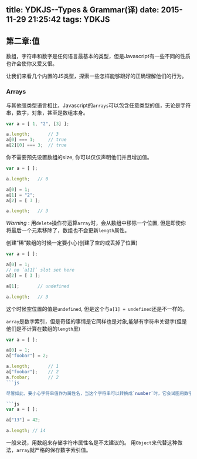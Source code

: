 title: YDKJS--Types & Grammar(译)
date: 2015-11-29 21:25:42
tags: YDKJS
---

## 第二章:值

数组，字符串和数字是任何语言最基本的类型，但是Javascript有一些不同的性质也许会使你又爱又恨。

让我们来看几个内置的JS类型，探索一些怎样能够跟好的正确理解他们的行为。


### Arrays

与其他强类型语言相比，Javascript的`arrays`可以包含任意类型的值，无论是字符串，数字，对象，甚至是数组本身。

```js
var a = [ 1, "2", [3] ];

a.length;       // 3
a[0] === 1;     // true
a[2][0] === 3;  // true
```

你不需要预先设置数组的size, 你可以仅仅声明他们并且增加值。

```js
var a = [ ];

a.length;   // 0

a[0] = 1;
a[1] = "2";
a[2] = [ 3 ];

a.length;   // 3
```

*Warning* : 用`delete`操作符运算`array`时，会从数组中移除一个位置, 但是即使你将最后一个元素移除了，数组也不会更新`length`属性。

创建“稀”数组的时候一定要小心(创建了空的或丢掉了位置)

```js
var a = [ ];

a[0] = 1;
// no `a[1]` slot set here
a[2] = [ 3 ];

a[1];       // undefined

a.length;   // 3
```

这个时候空位置的值是`undefined`, 但是这个与`a[1] = undefined`还是不一样的。

`array`是数字索引，但是奇怪的事情是它同样也是对象,能够有字符串关键字(但是他们是不计算在数组的`length`里)

```js
var a = [ ];

a[0] = 1;
a["foobar"] = 2;

a.length;       // 1
a["foobar"];    // 2
a.foobar;       // 2
```js

尽管如此，要小心字符串值作为属性名，当这个字符串可以转换成`number`时，它会试图用数字索引代替字符串属性名。

```js
var a = [ ];

a["13"] = 42;

a.length; // 14
```

一般来说，用数组来存储字符串属性名是不太建议的。 用`Object`来代替这种做法，`array`就严格的保存数字索引值。
